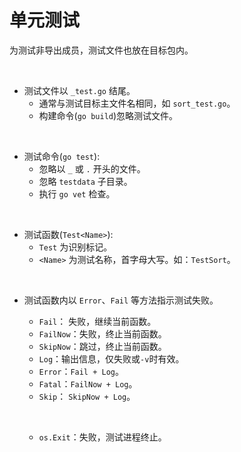 # 单元测试

为测试非导出成员，测试文件也放在目标包内。

&nbsp;

* 测试文件以 `_test.go` 结尾。
    * 通常与测试目标主文件名相同，如 `sort_test.go`。
    * 构建命令(`go build`)忽略测试文件。

&nbsp;

* 测试命令(`go test`):
    * 忽略以 `_` 或 `.` 开头的文件。
    * 忽略 `testdata` 子目录。
    * 执行 `go vet` 检查。

&nbsp;

* 测试函数(`Test<Name>`):
    * `Test` 为识别标记。
    * `<Name>` 为测试名称，首字母大写。如：`TestSort`。

&nbsp;

* 测试函数内以 `Error`、`Fail` 等方法指示测试失败。
    * `Fail`： 失败，继续当前函数。
    * `FailNow`：失败，终止当前函数。
    * `SkipNow`：跳过，终止当前函数。
    * `Log`：输出信息，仅失败或`-v`时有效。
    * `Error`：`Fail + Log`。
    * `Fatal`：`FailNow + Log`。
    * `Skip`： `SkipNow + Log`。

    &nbsp;

    * `os.Exit`：失败，测试进程终止。
